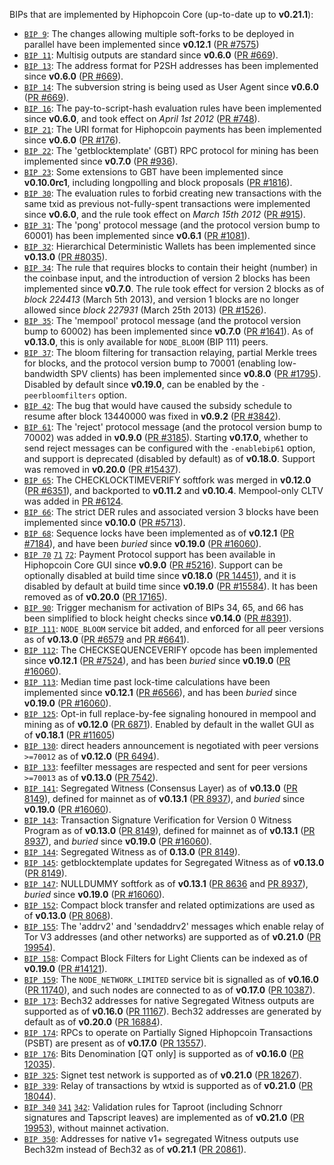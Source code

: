 BIPs that are implemented by Hiphopcoin Core (up-to-date up to **v0.21.1**):

* [`BIP 9`](https://github.com/hiphopcoin/bips/blob/master/bip-0009.mediawiki): The changes allowing multiple soft-forks to be deployed in parallel have been implemented since **v0.12.1**  ([PR #7575](https://github.com/hiphopcoin/hiphopcoin/pull/7575))
* [`BIP 11`](https://github.com/hiphopcoin/bips/blob/master/bip-0011.mediawiki): Multisig outputs are standard since **v0.6.0** ([PR #669](https://github.com/hiphopcoin/hiphopcoin/pull/669)).
* [`BIP 13`](https://github.com/hiphopcoin/bips/blob/master/bip-0013.mediawiki): The address format for P2SH addresses has been implemented since **v0.6.0** ([PR #669](https://github.com/hiphopcoin/hiphopcoin/pull/669)).
* [`BIP 14`](https://github.com/hiphopcoin/bips/blob/master/bip-0014.mediawiki): The subversion string is being used as User Agent since **v0.6.0** ([PR #669](https://github.com/hiphopcoin/hiphopcoin/pull/669)).
* [`BIP 16`](https://github.com/hiphopcoin/bips/blob/master/bip-0016.mediawiki): The pay-to-script-hash evaluation rules have been implemented since **v0.6.0**, and took effect on *April 1st 2012* ([PR #748](https://github.com/hiphopcoin/hiphopcoin/pull/748)).
* [`BIP 21`](https://github.com/hiphopcoin/bips/blob/master/bip-0021.mediawiki): The URI format for Hiphopcoin payments has been implemented since **v0.6.0** ([PR #176](https://github.com/hiphopcoin/hiphopcoin/pull/176)).
* [`BIP 22`](https://github.com/hiphopcoin/bips/blob/master/bip-0022.mediawiki): The 'getblocktemplate' (GBT) RPC protocol for mining has been implemented since **v0.7.0** ([PR #936](https://github.com/hiphopcoin/hiphopcoin/pull/936)).
* [`BIP 23`](https://github.com/hiphopcoin/bips/blob/master/bip-0023.mediawiki): Some extensions to GBT have been implemented since **v0.10.0rc1**, including longpolling and block proposals ([PR #1816](https://github.com/hiphopcoin/hiphopcoin/pull/1816)).
* [`BIP 30`](https://github.com/hiphopcoin/bips/blob/master/bip-0030.mediawiki): The evaluation rules to forbid creating new transactions with the same txid as previous not-fully-spent transactions were implemented since **v0.6.0**, and the rule took effect on *March 15th 2012* ([PR #915](https://github.com/hiphopcoin/hiphopcoin/pull/915)).
* [`BIP 31`](https://github.com/hiphopcoin/bips/blob/master/bip-0031.mediawiki): The 'pong' protocol message (and the protocol version bump to 60001) has been implemented since **v0.6.1** ([PR #1081](https://github.com/hiphopcoin/hiphopcoin/pull/1081)).
* [`BIP 32`](https://github.com/hiphopcoin/bips/blob/master/bip-0032.mediawiki): Hierarchical Deterministic Wallets has been implemented since **v0.13.0** ([PR #8035](https://github.com/hiphopcoin/hiphopcoin/pull/8035)).
* [`BIP 34`](https://github.com/hiphopcoin/bips/blob/master/bip-0034.mediawiki): The rule that requires blocks to contain their height (number) in the coinbase input, and the introduction of version 2 blocks has been implemented since **v0.7.0**. The rule took effect for version 2 blocks as of *block 224413* (March 5th 2013), and version 1 blocks are no longer allowed since *block 227931* (March 25th 2013) ([PR #1526](https://github.com/hiphopcoin/hiphopcoin/pull/1526)).
* [`BIP 35`](https://github.com/hiphopcoin/bips/blob/master/bip-0035.mediawiki): The 'mempool' protocol message (and the protocol version bump to 60002) has been implemented since **v0.7.0** ([PR #1641](https://github.com/hiphopcoin/hiphopcoin/pull/1641)). As of **v0.13.0**, this is only available for `NODE_BLOOM` (BIP 111) peers.
* [`BIP 37`](https://github.com/hiphopcoin/bips/blob/master/bip-0037.mediawiki): The bloom filtering for transaction relaying, partial Merkle trees for blocks, and the protocol version bump to 70001 (enabling low-bandwidth SPV clients) has been implemented since **v0.8.0** ([PR #1795](https://github.com/hiphopcoin/hiphopcoin/pull/1795)). Disabled by default since **v0.19.0**, can be enabled by the `-peerbloomfilters` option.
* [`BIP 42`](https://github.com/hiphopcoin/bips/blob/master/bip-0042.mediawiki): The bug that would have caused the subsidy schedule to resume after block 13440000 was fixed in **v0.9.2** ([PR #3842](https://github.com/hiphopcoin/hiphopcoin/pull/3842)).
* [`BIP 61`](https://github.com/hiphopcoin/bips/blob/master/bip-0061.mediawiki): The 'reject' protocol message (and the protocol version bump to 70002) was added in **v0.9.0** ([PR #3185](https://github.com/hiphopcoin/hiphopcoin/pull/3185)). Starting **v0.17.0**, whether to send reject messages can be configured with the `-enablebip61` option, and support is deprecated (disabled by default) as of **v0.18.0**. Support was removed in **v0.20.0** ([PR #15437](https://github.com/hiphopcoin/hiphopcoin/pull/15437)).
* [`BIP 65`](https://github.com/hiphopcoin/bips/blob/master/bip-0065.mediawiki): The CHECKLOCKTIMEVERIFY softfork was merged in **v0.12.0** ([PR #6351](https://github.com/hiphopcoin/hiphopcoin/pull/6351)), and backported to **v0.11.2** and **v0.10.4**. Mempool-only CLTV was added in [PR #6124](https://github.com/hiphopcoin/hiphopcoin/pull/6124).
* [`BIP 66`](https://github.com/hiphopcoin/bips/blob/master/bip-0066.mediawiki): The strict DER rules and associated version 3 blocks have been implemented since **v0.10.0** ([PR #5713](https://github.com/hiphopcoin/hiphopcoin/pull/5713)).
* [`BIP 68`](https://github.com/hiphopcoin/bips/blob/master/bip-0068.mediawiki): Sequence locks have been implemented as of **v0.12.1**  ([PR #7184](https://github.com/hiphopcoin/hiphopcoin/pull/7184)), and have been *buried* since **v0.19.0** ([PR #16060](https://github.com/hiphopcoin/hiphopcoin/pull/16060)).
* [`BIP 70`](https://github.com/hiphopcoin/bips/blob/master/bip-0070.mediawiki) [`71`](https://github.com/hiphopcoin/bips/blob/master/bip-0071.mediawiki) [`72`](https://github.com/hiphopcoin/bips/blob/master/bip-0072.mediawiki):
  Payment Protocol support has been available in Hiphopcoin Core GUI since **v0.9.0** ([PR #5216](https://github.com/hiphopcoin/hiphopcoin/pull/5216)).
  Support can be optionally disabled at build time since **v0.18.0** ([PR 14451](https://github.com/hiphopcoin/hiphopcoin/pull/14451)),
  and it is disabled by default at build time since **v0.19.0** ([PR #15584](https://github.com/hiphopcoin/hiphopcoin/pull/15584)).
  It has been removed as of **v0.20.0** ([PR 17165](https://github.com/hiphopcoin/hiphopcoin/pull/17165)).
* [`BIP 90`](https://github.com/hiphopcoin/bips/blob/master/bip-0090.mediawiki): Trigger mechanism for activation of BIPs 34, 65, and 66 has been simplified to block height checks since **v0.14.0** ([PR #8391](https://github.com/hiphopcoin/hiphopcoin/pull/8391)).
* [`BIP 111`](https://github.com/hiphopcoin/bips/blob/master/bip-0111.mediawiki): `NODE_BLOOM` service bit added, and enforced for all peer versions as of **v0.13.0** ([PR #6579](https://github.com/hiphopcoin/hiphopcoin/pull/6579) and [PR #6641](https://github.com/hiphopcoin/hiphopcoin/pull/6641)).
* [`BIP 112`](https://github.com/hiphopcoin/bips/blob/master/bip-0112.mediawiki): The CHECKSEQUENCEVERIFY opcode has been implemented since **v0.12.1** ([PR #7524](https://github.com/hiphopcoin/hiphopcoin/pull/7524)), and has been *buried* since **v0.19.0** ([PR #16060](https://github.com/hiphopcoin/hiphopcoin/pull/16060)).
* [`BIP 113`](https://github.com/hiphopcoin/bips/blob/master/bip-0113.mediawiki): Median time past lock-time calculations have been implemented since **v0.12.1** ([PR #6566](https://github.com/hiphopcoin/hiphopcoin/pull/6566)), and has been *buried* since **v0.19.0** ([PR #16060](https://github.com/hiphopcoin/hiphopcoin/pull/16060)).
* [`BIP 125`](https://github.com/hiphopcoin/bips/blob/master/bip-0125.mediawiki): Opt-in full replace-by-fee signaling honoured in mempool and mining as of **v0.12.0** ([PR 6871](https://github.com/hiphopcoin/hiphopcoin/pull/6871)). Enabled by default in the wallet GUI as of **v0.18.1** ([PR #11605](https://github.com/hiphopcoin/hiphopcoin/pull/11605))
* [`BIP 130`](https://github.com/hiphopcoin/bips/blob/master/bip-0130.mediawiki): direct headers announcement is negotiated with peer versions `>=70012` as of **v0.12.0** ([PR 6494](https://github.com/hiphopcoin/hiphopcoin/pull/6494)).
* [`BIP 133`](https://github.com/hiphopcoin/bips/blob/master/bip-0133.mediawiki): feefilter messages are respected and sent for peer versions `>=70013` as of **v0.13.0** ([PR 7542](https://github.com/hiphopcoin/hiphopcoin/pull/7542)).
* [`BIP 141`](https://github.com/hiphopcoin/bips/blob/master/bip-0141.mediawiki): Segregated Witness (Consensus Layer) as of **v0.13.0** ([PR 8149](https://github.com/hiphopcoin/hiphopcoin/pull/8149)), defined for mainnet as of **v0.13.1** ([PR 8937](https://github.com/hiphopcoin/hiphopcoin/pull/8937)), and *buried* since **v0.19.0** ([PR #16060](https://github.com/hiphopcoin/hiphopcoin/pull/16060)).
* [`BIP 143`](https://github.com/hiphopcoin/bips/blob/master/bip-0143.mediawiki): Transaction Signature Verification for Version 0 Witness Program as of **v0.13.0** ([PR 8149](https://github.com/hiphopcoin/hiphopcoin/pull/8149)), defined for mainnet as of **v0.13.1** ([PR 8937](https://github.com/hiphopcoin/hiphopcoin/pull/8937)), and *buried* since **v0.19.0** ([PR #16060](https://github.com/hiphopcoin/hiphopcoin/pull/16060)).
* [`BIP 144`](https://github.com/hiphopcoin/bips/blob/master/bip-0144.mediawiki): Segregated Witness as of **0.13.0** ([PR 8149](https://github.com/hiphopcoin/hiphopcoin/pull/8149)).
* [`BIP 145`](https://github.com/hiphopcoin/bips/blob/master/bip-0145.mediawiki): getblocktemplate updates for Segregated Witness as of **v0.13.0** ([PR 8149](https://github.com/hiphopcoin/hiphopcoin/pull/8149)).
* [`BIP 147`](https://github.com/hiphopcoin/bips/blob/master/bip-0147.mediawiki): NULLDUMMY softfork as of **v0.13.1** ([PR 8636](https://github.com/hiphopcoin/hiphopcoin/pull/8636) and [PR 8937](https://github.com/hiphopcoin/hiphopcoin/pull/8937)), *buried* since **v0.19.0** ([PR #16060](https://github.com/hiphopcoin/hiphopcoin/pull/16060)).
* [`BIP 152`](https://github.com/hiphopcoin/bips/blob/master/bip-0152.mediawiki): Compact block transfer and related optimizations are used as of **v0.13.0** ([PR 8068](https://github.com/hiphopcoin/hiphopcoin/pull/8068)).
* [`BIP 155`](https://github.com/hiphopcoin/bips/blob/master/bip-0155.mediawiki): The 'addrv2' and 'sendaddrv2' messages which enable relay of Tor V3 addresses (and other networks) are supported as of **v0.21.0** ([PR 19954](https://github.com/hiphopcoin/hiphopcoin/pull/19954)).
* [`BIP 158`](https://github.com/hiphopcoin/bips/blob/master/bip-0158.mediawiki): Compact Block Filters for Light Clients can be indexed as of **v0.19.0** ([PR #14121](https://github.com/hiphopcoin/hiphopcoin/pull/14121)).
* [`BIP 159`](https://github.com/hiphopcoin/bips/blob/master/bip-0159.mediawiki): The `NODE_NETWORK_LIMITED` service bit is signalled as of **v0.16.0** ([PR 11740](https://github.com/hiphopcoin/hiphopcoin/pull/11740)), and such nodes are connected to as of **v0.17.0** ([PR 10387](https://github.com/hiphopcoin/hiphopcoin/pull/10387)).
* [`BIP 173`](https://github.com/hiphopcoin/bips/blob/master/bip-0173.mediawiki): Bech32 addresses for native Segregated Witness outputs are supported as of **v0.16.0** ([PR 11167](https://github.com/hiphopcoin/hiphopcoin/pull/11167)). Bech32 addresses are generated by default as of **v0.20.0** ([PR 16884](https://github.com/hiphopcoin/hiphopcoin/pull/16884)).
* [`BIP 174`](https://github.com/hiphopcoin/bips/blob/master/bip-0174.mediawiki): RPCs to operate on Partially Signed Hiphopcoin Transactions (PSBT) are present as of **v0.17.0** ([PR 13557](https://github.com/hiphopcoin/hiphopcoin/pull/13557)).
* [`BIP 176`](https://github.com/hiphopcoin/bips/blob/master/bip-0176.mediawiki): Bits Denomination [QT only] is supported as of **v0.16.0** ([PR 12035](https://github.com/hiphopcoin/hiphopcoin/pull/12035)).
* [`BIP 325`](https://github.com/hiphopcoin/bips/blob/master/bip-0325.mediawiki): Signet test network is supported as of **v0.21.0** ([PR 18267](https://github.com/hiphopcoin/hiphopcoin/pull/18267)).
* [`BIP 339`](https://github.com/hiphopcoin/bips/blob/master/bip-0339.mediawiki): Relay of transactions by wtxid is supported as of **v0.21.0** ([PR 18044](https://github.com/hiphopcoin/hiphopcoin/pull/18044)).
* [`BIP 340`](https://github.com/hiphopcoin/bips/blob/master/bip-0340.mediawiki) [`341`](https://github.com/hiphopcoin/bips/blob/master/bip-0341.mediawiki) [`342`](https://github.com/hiphopcoin/bips/blob/master/bip-0342.mediawiki): Validation rules for Taproot (including Schnorr signatures and Tapscript leaves) are implemented as of **v0.21.0** ([PR 19953](https://github.com/hiphopcoin/hiphopcoin/pull/19953)), without mainnet activation.
* [`BIP 350`](https://github.com/hiphopcoin/bips/blob/master/bip-0350.mediawiki): Addresses for native v1+ segregated Witness outputs use Bech32m instead of Bech32 as of **v0.21.1** ([PR 20861](https://github.com/hiphopcoin/hiphopcoin/pull/20861)).
